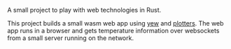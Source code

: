 A small project to play with web technologies in Rust.

This project builds a small wasm web app using [yew](https://yew.rs/)
and [plotters](https://plotters-rs.github.io/home/#!/).  The web app
runs in a browser and gets temperature information over websockets from
a small server running on the network.
